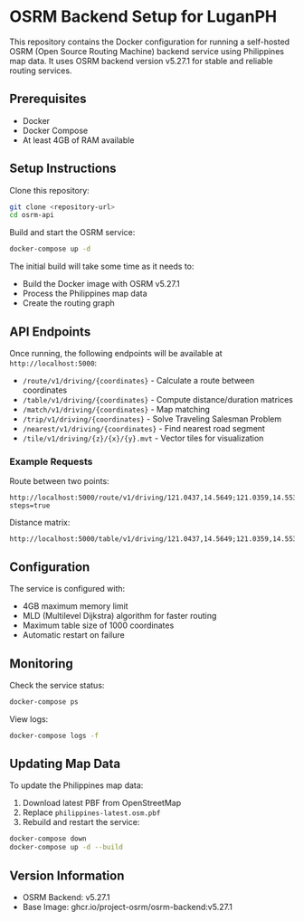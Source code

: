 # OSRM Backend Setup for LuganPH

This repository contains the Docker configuration for running a self-hosted OSRM (Open Source Routing Machine) backend service using Philippines map data. It uses OSRM backend version v5.27.1 for stable and reliable routing services.

## Prerequisites

- Docker
- Docker Compose
- At least 4GB of RAM available

## Setup Instructions

Clone this repository:

```bash
git clone <repository-url>
cd osrm-api
```

Build and start the OSRM service:

```bash
docker-compose up -d
```

The initial build will take some time as it needs to:

- Build the Docker image with OSRM v5.27.1
- Process the Philippines map data
- Create the routing graph

## API Endpoints

Once running, the following endpoints will be available at `http://localhost:5000`:

- `/route/v1/driving/{coordinates}` - Calculate a route between coordinates
- `/table/v1/driving/{coordinates}` - Compute distance/duration matrices
- `/match/v1/driving/{coordinates}` - Map matching
- `/trip/v1/driving/{coordinates}` - Solve Traveling Salesman Problem
- `/nearest/v1/driving/{coordinates}` - Find nearest road segment
- `/tile/v1/driving/{z}/{x}/{y}.mvt` - Vector tiles for visualization

### Example Requests

Route between two points:

```http
http://localhost:5000/route/v1/driving/121.0437,14.5649;121.0359,14.5530?steps=true
```

Distance matrix:

```http
http://localhost:5000/table/v1/driving/121.0437,14.5649;121.0359,14.5530
```

## Configuration

The service is configured with:

- 4GB maximum memory limit
- MLD (Multilevel Dijkstra) algorithm for faster routing
- Maximum table size of 1000 coordinates
- Automatic restart on failure

## Monitoring

Check the service status:

```bash
docker-compose ps
```

View logs:

```bash
docker-compose logs -f
```

## Updating Map Data

To update the Philippines map data:

1. Download latest PBF from OpenStreetMap
2. Replace `philippines-latest.osm.pbf`
3. Rebuild and restart the service:

```bash
docker-compose down
docker-compose up -d --build
```

## Version Information

- OSRM Backend: v5.27.1
- Base Image: ghcr.io/project-osrm/osrm-backend:v5.27.1
